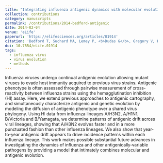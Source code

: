 ```yaml
---
title: "Integrating influenza antigenic dynamics with molecular evolution"
collection: contributions
category: manuscripts
permalink: /contributions/2014-bedford-antigenic
date: 2014-02-04
venue: 'eLife'
paperurl: 'https://elifesciences.org/articles/01914'
citation: 'Bedford T, Suchard MA, Lemey P, <b>Dudas G</b>, Gregory V, Hay AJ, McCauley JW, Russell CA, Smith DJ, Rambaut A, 2014. &quot;Integrating influenza antigenic dynamics with molecular evolution&quot;. <i>eLife</i> 3: e01914.'
doi: 10.7554/eLife.01914
tags:
  - influenza virus
  - virus evolution
  - methods
---
```



Influenza viruses undergo continual antigenic evolution allowing mutant viruses to evade host immunity acquired to previous virus strains.
Antigenic phenotype is often assessed through pairwise measurement of cross-reactivity between influenza strains using the hemagglutination inhibition (HI) assay.
Here, we extend previous approaches to antigenic cartography, and simultaneously characterize antigenic and genetic evolution by modeling the diffusion of antigenic phenotype over a shared virus phylogeny.
Using HI data from influenza lineages A/H3N2, A/H1N1, B/Victoria and B/Yamagata, we determine patterns of antigenic drift across viral lineages, showing that A/H3N2 evolves faster and in a more punctuated fashion than other influenza lineages.
We also show that year-to-year antigenic drift appears to drive incidence patterns within each influenza lineage.
This work makes possible substantial future advances in investigating the dynamics of influenza and other antigenically-variable pathogens by providing a model that intimately combines molecular and antigenic evolution.
